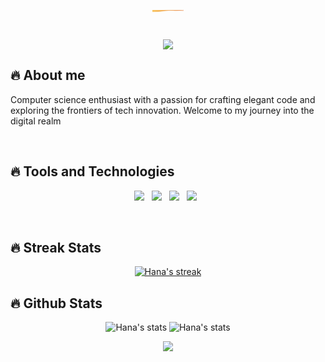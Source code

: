
<svg xmlns="http://www.w3.org/2000/svg" xmlns:xlink="http://www.w3.org/1999/xlink" style="margin:auto;background:rgba(NaN, NaN, NaN, 0);display:block;z-index:1;position:relative" width="50" height="63" preserveAspectRatio="xMidYMid" viewBox="0 0 1070 63">
<g transform="translate(535,31.5) scale(1,1) translate(-535,-31.5)"><linearGradient id="lg-0.58416840241295" x1="0" x2="1" y1="0" y2="0">
  <stop stop-color="#f7b333" offset="0"></stop>
  <stop stop-color="#e4762f" offset="1"></stop>
</linearGradient><path d="" fill="url(#lg-0.58416840241295)" opacity="0.4">
  <animate attributeName="d" dur="10s" repeatCount="indefinite" keyTimes="0;0.333;0.667;1" calcMode="spline" keySplines="0.5 0 0.5 1;0.5 0 0.5 1;0.5 0 0.5 1" begin="0s" values="M0 0L 0 43.814719495778434Q 178.33333333333334 69.10262694130012  356.6666666666667 45.479944654603834T 713.3333333333334 19.732830251990336T 1070 29.07156735169295L 1070 0 Z;M0 0L 0 55.62185000848715Q 178.33333333333334 68.60615490352997  356.6666666666667 54.25328486675953T 713.3333333333334 39.659570040023254T 1070 24.092924591086494L 1070 0 Z;M0 0L 0 60.36286372667336Q 178.33333333333334 76.8712101391962  356.6666666666667 45.17942302470294T 713.3333333333334 25.98360749249445T 1070 13.244625112059204L 1070 0 Z;M0 0L 0 43.814719495778434Q 178.33333333333334 69.10262694130012  356.6666666666667 45.479944654603834T 713.3333333333334 19.732830251990336T 1070 29.07156735169295L 1070 0 Z"></animate>
</path><path d="" fill="url(#lg-0.58416840241295)" opacity="0.4">
  <animate attributeName="d" dur="10s" repeatCount="indefinite" keyTimes="0;0.333;0.667;1" calcMode="spline" keySplines="0.5 0 0.5 1;0.5 0 0.5 1;0.5 0 0.5 1" begin="-3.3333333333333335s" values="M0 0L 0 48.881603441699305Q 178.33333333333334 87.19233394583665  356.6666666666667 54.54605081302192T 713.3333333333334 18.703134239354863T 1070 7.780095333116826L 1070 0 Z;M0 0L 0 63.801765726942335Q 178.33333333333334 63.34263641102649  356.6666666666667 37.51623237169068T 713.3333333333334 26.927691145637475T 1070 -3.813587491704631L 1070 0 Z;M0 0L 0 66.45512327666931Q 178.33333333333334 55.93948239904094  356.6666666666667 33.525478990625366T 713.3333333333334 32.21173577300715T 1070 22.111911494944493L 1070 0 Z;M0 0L 0 48.881603441699305Q 178.33333333333334 87.19233394583665  356.6666666666667 54.54605081302192T 713.3333333333334 18.703134239354863T 1070 7.780095333116826L 1070 0 Z"></animate>
</path><path d="" fill="url(#lg-0.58416840241295)" opacity="0.4">
  <animate attributeName="d" dur="10s" repeatCount="indefinite" keyTimes="0;0.333;0.667;1" calcMode="spline" keySplines="0.5 0 0.5 1;0.5 0 0.5 1;0.5 0 0.5 1" begin="-6.666666666666667s" values="M0 0L 0 47.33906716136369Q 178.33333333333334 53.29105387308639  356.6666666666667 29.14342769007264T 713.3333333333334 40.37350310696162T 1070 10.23315784429866L 1070 0 Z;M0 0L 0 54.22808775996835Q 178.33333333333334 88.3279365742249  356.6666666666667 46.23222167394768T 713.3333333333334 21.20574907049199T 1070 17.010163119811757L 1070 0 Z;M0 0L 0 69.23944460335834Q 178.33333333333334 72.78263090004722  356.6666666666667 35.87770357501231T 713.3333333333334 14.654507667247426T 1070 3.4634541340934604L 1070 0 Z;M0 0L 0 47.33906716136369Q 178.33333333333334 53.29105387308639  356.6666666666667 29.14342769007264T 713.3333333333334 40.37350310696162T 1070 10.23315784429866L 1070 0 Z"></animate>
</path></g>
</svg>

<p align="center">
  <img src="https://readme-typing-svg.demolab.com?font=Fira+Code&weight=500&size=28&duration=2500&pause=100&color=F7CA49&center=true&vCenter=true&width=435&lines=Hello;It's+Hana!;Welcome+to+my+Github+Page"/>
</p>

## 🔥 About me

Computer science enthusiast with a passion for crafting elegant code and exploring the frontiers of tech innovation. Welcome to my journey into the digital realm

<br>

## 🔥 Tools and Technologies

<p align='center'>
<img src="https://img.shields.io/badge/c-%23323330.svg?style=for-the-badge&logo=c&logoColor=ffdd54">&nbsp;&nbsp;
<img src="https://img.shields.io/badge/c++-%23323330.svg?style=for-the-badge&logo=c%2B%2B&logoColor=ffdd54">&nbsp;&nbsp;
<img src="https://img.shields.io/badge/python-%23323330?style=for-the-badge&logo=python&logoColor=ffdd54">&nbsp;&nbsp;
<img src="https://img.shields.io/badge/markdown-%23323330.svg?style=for-the-badge&logo=markdown&logoColor=ffdd54">&nbsp;&nbsp;
</p>
<br>

## 🔥 Streak Stats

<!-- GitHub Readme Streak Stats - https://github.com/DenverCoder1/github-readme-streak-stats -->
<p align="center">
  <a href="https://github.com/DenverCoder1/github-readme-streak-stats">
    <img title="🔥 Get streak stats for your profile at git.io/streak-stats" alt="Hana's streak" src="https://streak-stats.demolab.com?user=Hana-esf&theme=gruvbox-duo&hide_border=true"/>
  </a>
</p>

## 🔥 Github Stats

<p align="center">
  <img title="github stats" alt="Hana's stats" src="https://github-readme-stats.vercel.app/api?username=Hana-esf&theme=gruvbox&show_icons=true&hide_border=true"/>

  <img title="github stats" alt="Hana's stats" src="https://github-readme-stats.vercel.app/api/top-langs/?username=Hana-esf&theme=gruvbox&layout=compact&hide_border=true"/>
  
</p>

<p align="center">
  <img src="https://capsule-render.vercel.app/api?type=waving&color=gradient&height=90&section=footer"/>
</p>

